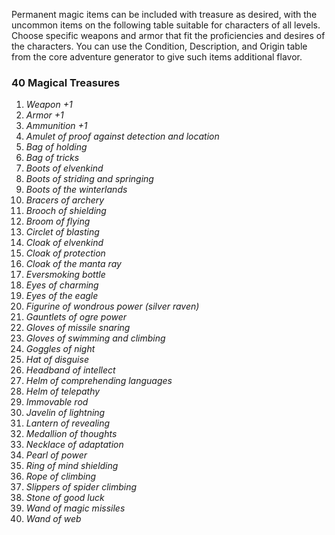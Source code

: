 Permanent magic items can be included with treasure as desired, with the uncommon items on the following table suitable for characters of all levels. Choose specific weapons and armor that fit the proficiencies and desires of the characters. You can use the Condition, Description, and Origin table from the core adventure generator to give such items additional flavor.

### 40 Magical Treasures

1. _Weapon +1_
2. _Armor +1_
3. _Ammunition +1_
4. _Amulet of proof against detection and location_
5. _Bag of holding_
6. _Bag of tricks_
7. _Boots of elvenkind_
8. _Boots of striding and springing_
9. _Boots of the winterlands_
10. _Bracers of archery_
11. _Brooch of shielding_
12. _Broom of flying_
13. _Circlet of blasting_
14. _Cloak of elvenkind_
15. _Cloak of protection_
16. _Cloak of the manta ray_
17. _Eversmoking bottle_
18. _Eyes of charming_
19. _Eyes of the eagle_
20. _Figurine of wondrous power (silver raven)_
21. _Gauntlets of ogre power_
22. _Gloves of missile snaring_
23. _Gloves of swimming and climbing_
24. _Goggles of night_
25. _Hat of disguise_
26. _Headband of intellect_
27. _Helm of comprehending languages_
28. _Helm of telepathy_
29. _Immovable rod_
30. _Javelin of lightning_
31. _Lantern of revealing_
32. _Medallion of thoughts_
33. _Necklace of adaptation_
34. _Pearl of power_
35. _Ring of mind shielding_
36. _Rope of climbing_
37. _Slippers of spider climbing_
38. _Stone of good luck_
39. _Wand of magic missiles_
40. _Wand of web_